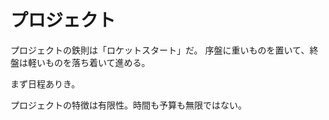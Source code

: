 # プロジェクト

プロジェクトの鉄則は「ロケットスタート」だ。
序盤に重いものを置いて、終盤は軽いものを落ち着いて進める。

まず日程ありき。

プロジェクトの特徴は有限性。時間も予算も無限ではない。
